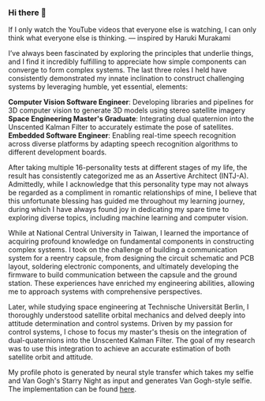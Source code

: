 ### Hi there 👋

<!--
**lionlai1989/lionlai1989** is a ✨ _special_ ✨ repository because its `README.md` (this file) appears on your GitHub profile.

Here are some ideas to get you started:

- 🔭 I’m currently working on ...
- 🌱 I’m currently learning ...
- 👯 I’m looking to collaborate on ...
- 🤔 I’m looking for help with ...
- 💬 Ask me about ...
- 📫 How to reach me: ...
- 😄 Pronouns: ...
- ⚡ Fun fact: ...
-->

If I only watch the YouTube videos that everyone else is watching, I can only think what everyone else is thinking. ― inspired by Haruki Murakami

I’ve always been fascinated by exploring the principles that underlie things, and I find it incredibly fulfilling to appreciate how simple components can converge to form complex systems. The last three roles I held have consistently demonstrated my innate inclination to construct challenging systems by leveraging humble, yet essential, elements:

**Computer Vision Software Engineer**: Developing libraries and pipelines for 3D computer vision to generate 3D models using stereo satellite imagery  
**Space Engineering Master's Graduate**: Integrating dual quaternion into the Unscented Kalman Filter to accurately estimate the pose of satellites.  
**Embedded Software Engineer**: Enabling real-time speech recognition across diverse platforms by adapting speech recognition algorithms to different development boards.  

After taking multiple 16-personality tests at different stages of my life, the result has consistently categorized me as an Assertive Architect (INTJ-A). Admittedly, while I acknowledge that this personality type may not always be regarded as a compliment in romantic relationships of mine, I believe that this unfortunate blessing has guided me throughout my learning journey, during which I have always found joy in dedicating my spare time to exploring diverse topics, including machine learning and computer vision.

While at National Central University in Taiwan, I learned the importance of acquiring profound knowledge on fundamental components in constructing complex systems. I took on the challenge of building a communication system for a reentry capsule, from designing the circuit schematic and PCB layout, soldering electronic components, and ultimately developing the firmware to build communication between the capsule and the ground station. These experiences have enriched my engineering abilities, allowing me to approach systems with comprehensive perspectives.

Later, while studying space engineering at Technische Universität Berlin, I thoroughly understood satellite orbital mechanics and delved deeply into attitude determination and control systems. Driven by my passion for control systems, I chose to focus my master's thesis on the integration of dual-quaternions into the Unscented Kalman Filter. The goal of my research was to use this integration to achieve an accurate estimation of both satellite orbit and attitude.

My profile photo is generated by neural style transfer which takes my selfie and Van Gogh's Starry Night as input and generates Van Gogh-style selfie. The implementation can be found [here](https://htmlpreview.github.io/?https://github.com/lionlai1989/Deep_Learning_Specialization/blob/master/C4-Convolutional_Neural_Networks/W4A2-Art_Generation_with_Neural_Style_Transfer/Art_Generation_with_Neural_Style_Transfer.html).
